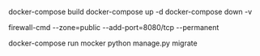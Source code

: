 docker-compose build
docker-compose up -d
docker-compose down -v

firewall-cmd --zone=public --add-port=8080/tcp --permanent

docker-compose run mocker python manage.py migrate
